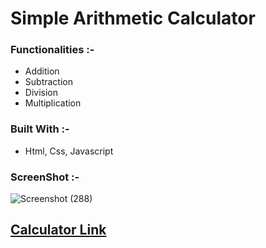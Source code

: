
# Simple Arithmetic Calculator

### Functionalities :-

- Addition
- Subtraction
- Division
- Multiplication

### Built With :-

- Html, Css, Javascript

### ScreenShot :-

![Screenshot (288)](https://user-images.githubusercontent.com/72745563/157003893-0cb60718-0188-4a07-8453-9a2624903c95.png)


## [Calculator Link](./index.html)
